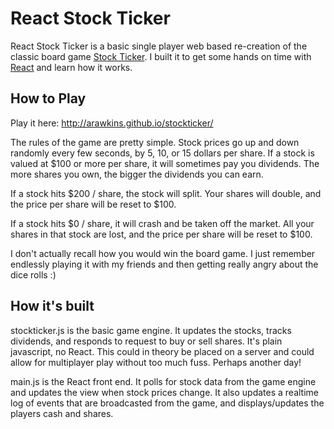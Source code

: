# React Stock Ticker

React Stock Ticker is a basic single player web based re-creation of the classic board game [Stock Ticker](https://en.wikipedia.org/wiki/Stock_Ticker). I built it to get some hands on time with [React](https://facebook.github.io/react/) and learn how it works.

## How to Play

Play it here: http://arawkins.github.io/stockticker/

The rules of the game are pretty simple. Stock prices go up and down randomly every few seconds, by 5, 10, or 15 dollars per share. If a stock is valued at $100 or more per share, it will sometimes pay you dividends. The more shares you own, the bigger the dividends you can earn.

If a stock hits $200 / share, the stock will split. Your shares will double, and the price per share will be reset to $100.

If a stock hits $0 / share, it will crash and be taken off the market. All your shares in that stock are lost, and the price per share will be reset to $100.

I don't actually recall how you would win the board game. I just remember endlessly playing it with my friends and then getting really angry about the dice rolls :)

## How it's built

stockticker.js is the basic game engine. It updates the stocks, tracks dividends, and responds to request to buy or sell shares. It's plain javascript, no React. This could in theory be placed on a server and could allow for multiplayer play without too much fuss. Perhaps another day!

main.js is the React front end. It polls for stock data from the game engine and updates the view when stock prices change. It also updates a realtime log of events that are broadcasted from the game, and displays/updates the players cash and shares.

